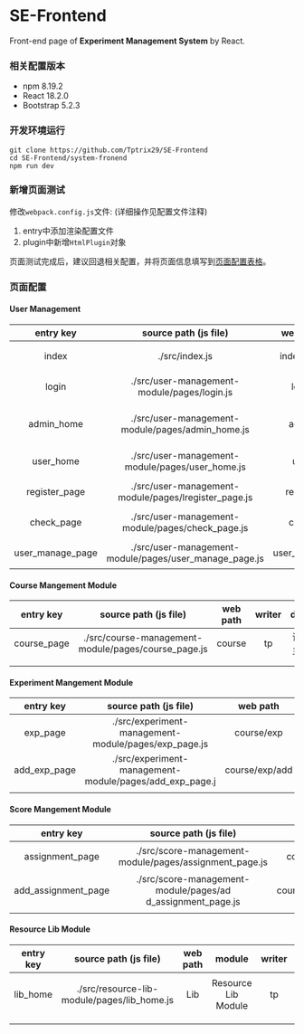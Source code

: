 # SE-Frontend 
Front-end page of **Experiment Management System** by React.

### 相关配置版本
- npm 8.19.2
- React 18.2.0
- Bootstrap 5.2.3

### 开发环境运行
```
git clone https://github.com/Tptrix29/SE-Frontend
cd SE-Frontend/system-fronend
npm run dev
```

### 新增页面测试
修改`webpack.config.js`文件: (详细操作见配置文件注释)
1. entry中添加渲染配置文件
2. plugin中新增`HtmlPlugin`对象

页面测试完成后，建议回退相关配置，并将页面信息填写到[页面配置表格](#页面配置)。

### 页面配置

#### User Management 

|entry key|source path (js file)| web path| writer | desp |
|:--:|:--:|:--:|:--:|:--:|
|index|./src/index.js|index.html| tp | 测试主页 |
|login|./src/user-management-module/pages/login.js|login| tp | 登录界面 |
|admin_home|./src/user-management-module/pages/admin_home.js|admin| tp | 管理员主页 |
|user_home|./src/user-management-module/pages/user_home.js|user| tp | 用户主页 |
|register_page|./src/user-management-module/pages/lregister_page.js|register| tp | 用户注册 |
|    check_page    |    ./src/user-management-module/pages/check_page.js    |    check    | tp | 用户查验 |
| user_manage_page | ./src/user-management-module/pages/user_manage_page.js | user_manage | tp | 用户管理 |

#### Course Mangement Module

|  entry key  |                source path (js file)                | web path | writer |   desp   |
| :---------: | :-------------------------------------------------: | :------: | :----: | :------: |
| course_page | ./src/course-management-module/pages/course_page.js |  course  |   tp   | 课程主页 |
|             |                                                     |          |        |          |
|             |                                                     |          |        |          |

#### Experiment Mangement Module

|  entry key   |                  source path (js file)                  |    web path    | write |   desp   |
| :----------: | :-----------------------------------------------------: | :------------: | :---: | :------: |
|   exp_page   |  ./src/experiment-management-module/pages/exp_page.js   |   course/exp   |  tp   | 实验信息 |
| add_exp_page | ./src/experiment-management-module/pages/add_exp_page.j | course/exp/add |  tp   | 实验添加 |
|              |                                                         |                |       |          |

#### Score Mangement Module

|      entry key      |                    source path (js file)                    |       web path        | writer |   desp   |
| :-----------------: | :---------------------------------------------------------: | :-------------------: | :----: | :------: |
|   assignment_page   |   ./src/score-management-module/pages/assignment_page.js    |   course/assignment   |   tp   | 作业信息 |
| add_assignment_page | ./src/score-management-module/pages/ad d_assignment_page.js | course/assignment/add |   tp   | 作业添加 |
|                     |                                                             |                       |        |          |

#### Resource Lib Module

| entry key |            source path (js file)            | web path |       module        | writer | desp       |
| :-------: | :-----------------------------------------: | :------: | :-----------------: | :----: | ---------- |
| lib_home  | ./src/resource-lib-module/pages/lib_home.js |   Lib    | Resource Lib Module |   tp   | 资料库主页 |
|           |                                             |          |                     |        |            |
|           |                                             |          |                     |        |            |

